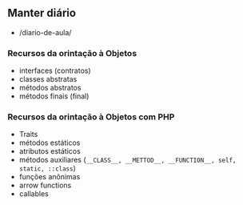 ## Manter diário

- /diario-de-aula/

### Recursos da orintação à Objetos
- interfaces (contratos)
- classes abstratas
- métodos abstratos
- métodos finais (final)

### Recursos da orintação à Objetos com PHP
- Traits
- métodos estáticos
- atributos estáticos
- métodos auxiliares (`__CLASS__, __METTOD__, __FUNCTION__, self, static, ::class`)
- funções anônimas
- arrow functions
- callables
